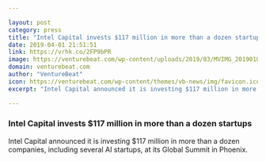 ```yaml
---

layout: post
category: press
title: "Intel Capital invests $117 million in more than a dozen startups"
date: 2019-04-01 21:51:51
link: https://vrhk.co/2FP9bPR
image: https://venturebeat.com/wp-content/uploads/2019/03/MVIMG_20190109_125432.jpg?w=1200&strip=all
domain: venturebeat.com
author: "VentureBeat"
icon: https://venturebeat.com/wp-content/themes/vb-news/img/favicon.ico
excerpt: "Intel Capital announced it is investing $117 million in more than a dozen companies, including several AI startups, at its Global Summit in Phoenix."

---
```


### Intel Capital invests $117 million in more than a dozen startups

Intel Capital announced it is investing $117 million in more than a dozen companies, including several AI startups, at its Global Summit in Phoenix.
